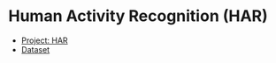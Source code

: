 # Human Activity Recognition (HAR)


* [Project: HAR](human_activity_recognition.ipynb)
* [Dataset](HAR_data.txt)
